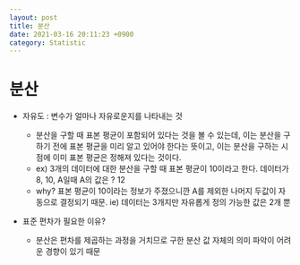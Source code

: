 ```yaml
---
layout: post
title: 분산
date: 2021-03-16 20:11:23 +0900
category: Statistic
---
```



# 분산

* 자유도 : 변수가 얼마나 자유로운지를 나타내는 것
  - 분산을 구할 때 표본 평균이 포함되어 있다는 것을 볼 수 있는데, 이는 분산을 구하기 전에 표본 평균을 미리 알고 있어야 한다는 뜻이고, 이는 분산을 구하는 시점에 이미 표본 평균은 정해져 있다는 것이다.
  - ex) 3개의 데이터에 대한 분산을 구할 때 표본 평균이 10이라고 한다. 데이터가 8, 10, A일때 A의 값은 ? 12
  - why? 표본 평균이 10이라는 정보가 주졌으니깐 A를 제외한 나머지 두값이 자동으로 결정되기 때문. ie) 데이터는 3개지만 자유롭게 정의 가능한 값은 2개 뿐

* 표준 편차가 필요한 이유?
  - 분산은 편차를 제곱하는 과정을 거치므로 구한 분산 값 자체의 의미 파악이 어려운 경향이 있기 때문
